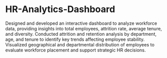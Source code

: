 # HR-Analytics-Dashboard
Designed and developed an interactive dashboard to analyze workforce data, providing insights into total employees, attrition rate, average tenure, and diversity. Conducted attrition and retention analysis by department, age, and tenure to identify key trends affecting employee stability. Visualized geographical and departmental distribution of employees to evaluate workforce placement and support strategic HR decisions.
